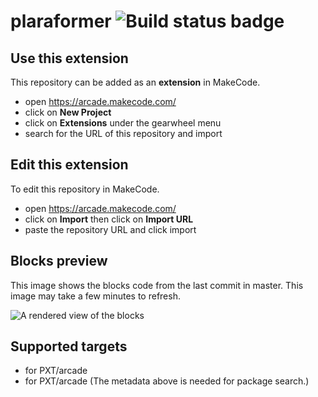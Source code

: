 # plaraformer ![Build status badge](https://github.com/jondoe420exe/plaraformer/workflows/MakeCode/badge.svg)



## Use this extension

This repository can be added as an **extension** in MakeCode.

* open https://arcade.makecode.com/
* click on **New Project**
* click on **Extensions** under the gearwheel menu
* search for the URL of this repository and import

## Edit this extension

To edit this repository in MakeCode.

* open https://arcade.makecode.com/
* click on **Import** then click on **Import URL**
* paste the repository URL and click import

## Blocks preview

This image shows the blocks code from the last commit in master.
This image may take a few minutes to refresh.

![A rendered view of the blocks](https://github.com/jondoe420exe/plaraformer/raw/master/.makecode/blocks.png)

## Supported targets

* for PXT/arcade
* for PXT/arcade
(The metadata above is needed for package search.)

